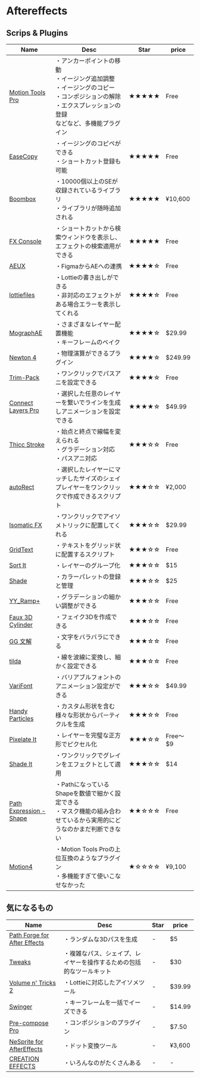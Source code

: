 # Aftereffects
## Scrips & Plugins
|Name|Desc|Star|price|
|--|--|--|--|
|[Motion Tools Pro](https://motiondesign.school/products/motion-tools/)|・アンカーポイントの移動<br>・イージング追加調整<br>・イージングのコピー<br>・コンポジションの解除<br>・エクスプレッションの登録<br>などなど、多機能プラグイン|★★★★★|Free|
|[EaseCopy](https://aescripts.com/easecopy/)|・イージングのコピペができる<br>・ショートカット登録も可能|★★★★★|Free|
|[Boombox](https://mtmograph.com/en-jp/products/boombox)|・10000個以上のSEが収録されているライブラリ<br>・ライブラリが随時追加される|★★★★★|¥10,600|
|[FX Console](https://flashbackj.com/product/fx-console)|・ショートカットから検索ウィンドウを表示し、エフェクトの検索適用ができる|★★★★★|Free|
|[AEUX](https://google.github.io/AEUX/)|・FigmaからAEへの連携|★★★★☆|Free|
|[lottiefiles](https://lottiefiles.com/plugins/after-effects)|・Lottieの書き出しができる<br>・非対応のエフェクトがある場合エラーを表示してくれる|★★★★☆|Free|
|[MographAE](https://aescripts.com/mographae/)|・さまざまなレイヤー配置機能<br>・キーフレームのベイク|★★★★☆|$29.99|
|[Newton 4](https://aescripts.com/newton/)|・物理演算ができるプラグイン|★★★★☆|$249.99|
|[Trim-Pack](https://olaolayuan.gumroad.com/l/trimpack)|・ワンクリックでパスアニを設定できる|★★★★☆|Free|
|[Connect Layers Pro](https://aescripts.com/connect-layers/)|・選択した任意のレイヤーを繋いでラインを生成しアニメーションを設定できる|★★★★☆|$49.99|
|[Thicc Stroke](https://aescripts.com/thicc-stroke/)|・始点と終点で線幅を変えられる<br>・グラデーション対応<br>・パスアニ対応|★★★☆☆|Free|
|[autoRect](https://cumulo.works/downloads/autorect)|・選択したレイヤーにマッチしたサイズのシェイプレイヤーをワンクリックで作成できるスクリプト|★★★☆☆|¥2,000|
|[Isomatic FX](https://aescripts.com/isomatic-fx/)|・ワンクリックでアイソメトリックに配置してくれる|★★★☆☆|$29.99|
|[GridText](https://www.alinco.shop/product/gridtext/)|・テキストをグリッド状に配置するスクリプト|★★★☆☆|Free|
|[Sort It](https://eyedesyn.com/product/sort-it-for-after-effects/)|・レイヤーのグループ化|★★★☆☆|$15|
|[Shade](https://www.davideboscolo.com/product/shade-color-palette/)|・カラーパレットの登録と管理|★★★☆☆|$25|
|[YY_Ramp+](https://aescripts.com/yy_rampplus/)|・グラデーションの細かい調整ができる|★★★☆☆|Free|
|[Faux 3D Cylinder](https://kaihenthorniwane.gumroad.com/l/rhxmj?layout=profile)|・フェイク3Dを作成できる|★★★☆☆|Free|
|[GG 文解](https://twitter.com/gummasimedi/status/1190626096036773888?s=20)|・文字をバラバラにできる|★★★☆☆|Free|
|[tilda](https://aescripts.com/tilda/)|・線を波線に変換し、細かく設定できる|★★★☆☆|Free|
|[VariFont](https://aescripts.com/varifont/)|・バリアブルフォントのアニメーション設定ができる|★★★☆☆|$49.99|
|[Handy Particles](https://aescripts.com/handy-particles/)|・カスタム形状を含む様々な形状からパーティクルを生成|★★★☆☆|Free|
|[Pixelate It](https://eyedesyn.com/product/pixelate-it/?attribute_pa_product_version=lite)|・レイヤーを完璧な正方形でピクセル化|★★★☆☆|Free〜$9|
|[Shade It](https://eyedesyn.com/product/shade-it-for-after-effects/)|・ワンクリックでグレインをエフェクトとして適用|★★★☆☆|$14|
|[Path Expression - Shape](https://tom01.gumroad.com/l/path-expression-shape?layout=profile)|・PathになっているShapeを数値で細かく設定できる<br>・マスク機能の組み合わせているから実用的にどうなのかまだ判断できない|★★☆☆☆|Free|
|[Motion4](https://mtmograph.com/en-jp/products/motion-4)|・Motion Tools Proの上位互換のようなプラグイン<br>・多機能すぎて使いこなせなかった|★☆☆☆☆|¥9,100|

## 気になるもの
|Name|Desc|Star|price|
|--|--|--|--|
|[Path Forge for After Effects](https://aecartographer.gumroad.com/l/PathForge)|・ランダムな3Dパスを生成|-|$5|
|[Tweaks](https://aescripts.com/tweaks/)|・複雑なパス、シェイプ、レイヤーを操作するための包括的なツールキット|-|$30|
|[Volume n' Tricks 2](https://aescripts.com/volume-n-tricks/)|・Lottieに対応したアイソメツール|-|$39.99|
|[Swinger](https://terriblejunkshow.com/product/swinger)|・キーフレームを一括でイーズできる|-|$14.99|
|[Pre-compose Pro](https://aescripts.com/pre-compose-pro/)|・コンポジションのプラグイン|-|$7.50|
|[NeSprite for AfterEffects](https://hiyameshi8bit.booth.pm/items/5899814)|・ドット変換ツール|-|¥3,600|
|[CREATION EFFECTS](https://www.creationeffects.com/)|・いろんなのがたくさんある|-|-|
